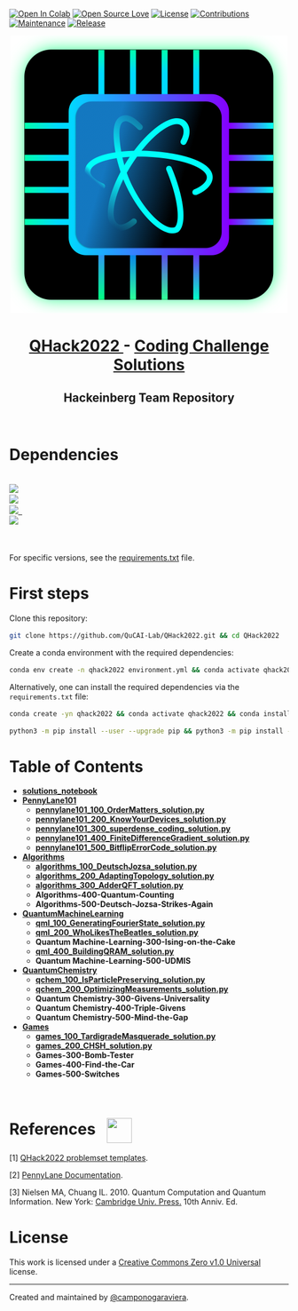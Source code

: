 [![Open In Colab](https://colab.research.google.com/assets/colab-badge.svg)](https://colab.research.google.com/github/QuCAI-Lab/QHack2022/blob/dev/solutions_notebook.ipynb)
[![Open Source Love](https://badges.frapsoft.com/os/v1/open-source.png?v=103)](#)
[![License](https://img.shields.io/github/license/QuCAI-Lab/QHack2022.svg?logo=CreativeCommons&style=flat-square)](https://github.com/QuCAI-Lab/QHack2022/blob/dev/LICENSE.md)
[![Contributions](https://img.shields.io/badge/contributions-welcome-orange?style=flat-square)](#)
[![Maintenance](https://img.shields.io/badge/Maintained%3F-yes-green.svg)](https://github.com/QuCAI-Lab/QHack2022/graphs/commit-activity)
[![Release](https://img.shields.io/github/release/QuCAI-Lab/QHack2022.svg)](https://github.com/QuCAI-Lab/QHack2022/releases)
<!-- [![version](https://img.shields.io/badge/version-0.0.1-blue)](#) -->

<div align="center">
  <a href="https://qucai-lab.github.io/"><img src="https://github.com/QuCAI-Lab/qucai-lab.github.io/blob/main/assets/QuCAI-Lab.png" height="500" width="500" /></a>
</div>

<div align="center">
  <h1> <a href="https://qhack.ai/"> QHack2022 </a> -  <a href="https://qhack.ai/events/#coding-challenges">Coding Challenge Solutions</a> </h1>
  <h2> Hackeinberg Team Repository</h2>
  
</div>
<br>

<!--  -->

# Dependencies

<code>
<a href="https://www.python.org/"><img height="27" src="https://www.python.org/static/img/python-logo.png">
<a href="https://numpy.org/"><img height="27" src="https://numpy.org/images/logo.svg">
<a href="https://matplotlib.org"><img height="27" src="https://matplotlib.org/_static/images/logo2.svg"> 
<a href="https://pennylane.ai/"><img height="27" src="https://pennylane.ai/img/xanadu_x.png"></a>
</code>
<br>
<br>

For specific versions, see the [requirements.txt](requirements.txt) file.

# First steps

Clone this repository:
```bash
git clone https://github.com/QuCAI-Lab/QHack2022.git && cd QHack2022
```
Create a conda environment with the required dependencies:
```bash
conda env create -n qhack2022 environment.yml && conda activate qhack2022
```
Alternatively, one can install the required dependencies via the `requirements.txt` file:
```bash
conda create -yn qhack2022 && conda activate qhack2022 && conda install -yc conda-forge pip==22.0.3
```
```bash
python3 -m pip install --user --upgrade pip && python3 -m pip install -r requirements.txt
```

# Table of Contents

- **[solutions_notebook](solutions_notebook.ipynb)**
- **[PennyLane101](pennylane101)**
  - **[pennylane101_100_OrderMatters_solution.py](https://github.com/QuCAI-Lab/QHack2022/tree/dev/pennylane101/pennylane101_100_OrderMatters_solution.py)**
  - **[pennylane101_200_KnowYourDevices_solution.py](https://github.com/QuCAI-Lab/QHack2022/tree/dev/pennylane101/pennylane101_200_KnowYourDevices_solution.py)**
  - **[pennylane101_300_superdense_coding_solution.py](https://github.com/QuCAI-Lab/QHack2022/tree/dev/pennylane101/pennylane101_300_superdense_coding_solution.py)**
  - **[pennylane101_400_FiniteDifferenceGradient_solution.py](https://github.com/QuCAI-Lab/QHack2022/tree/dev/pennylane101/pennylane101_400_FiniteDifferenceGradient_solution.py)**
  - **[pennylane101_500_BitflipErrorCode_solution.py](https://github.com/QuCAI-Lab/QHack2022/tree/dev/pennylane101/pennylane101_500_BitflipErrorCode_solution.py)**
- **[Algorithms](quantum_algorithms)**
  - **[algorithms_100_DeutschJozsa_solution.py](https://github.com/QuCAI-Lab/QHack2022/tree/dev/quantum_algorithms/algorithms_100_DeutschJozsa_solution.py)**
  - **[algorithms_200_AdaptingTopology_solution.py](https://github.com/QuCAI-Lab/QHack2022/tree/dev/quantum_algorithms/algorithms_200_AdaptingTopology_solution.py)**
  - **[algorithms_300_AdderQFT_solution.py](https://github.com/QuCAI-Lab/QHack2022/tree/dev/quantum_algorithms/algorithms_300_AdderQFT_solution.py)**
  - **Algorithms-400-Quantum-Counting**
  - **Algorithms-500-Deutsch-Jozsa-Strikes-Again**
- **[QuantumMachineLearning](quantum_machine_learning)**
  - **[qml_100_GeneratingFourierState_solution.py](https://github.com/QuCAI-Lab/QHack2022/tree/dev/quantum_machine_learning/qml_100_GeneratingFourierState_solution.py)** 
  - **[qml_200_WhoLikesTheBeatles_solution.py](https://github.com/QuCAI-Lab/QHack2022/tree/dev/quantum_machine_learning/qml_200_WhoLikesTheBeatles_solution.py)**
  - **Quantum Machine-Learning-300-Ising-on-the-Cake**
  - **[qml_400_BuildingQRAM_solution.py](https://github.com/QuCAI-Lab/QHack2022/tree/dev/quantum_machine_learning/qml_400_BuildingQRAM_solution.py)**
  - **Quantum Machine-Learning-500-UDMIS**
- **[QuantumChemistry](quantum_chemistry)**
  - **[qchem_100_IsParticlePreserving_solution.py](https://github.com/QuCAI-Lab/QHack2022/tree/dev/quantum_chemistry/qchem_100_IsParticlePreserving_solution.py)** 
  - **[qchem_200_OptimizingMeasurements_solution.py](https://github.com/QuCAI-Lab/QHack2022/tree/dev/quantum_chemistry/qchem_200_OptimizingMeasurements_solution.py)**
  - **Quantum Chemistry-300-Givens-Universality**
  - **Quantum Chemistry-400-Triple-Givens**
  - **Quantum Chemistry-500-Mind-the-Gap**
- **[Games](quantum_games)**
  - **[games_100_TardigradeMasquerade_solution.py](https://github.com/QuCAI-Lab/QHack2022/tree/dev/quantum_games/games_100_TardigradeMasquerade_solution.py)**  
  - **[games_200_CHSH_solution.py](https://github.com/QuCAI-Lab/QHack2022/tree/dev/quantum_games/games_200_CHSH_solution.py)** 
  - **Games-300-Bomb-Tester** 
  - **Games-400-Find-the-Car** 
  - **Games-500-Switches** 

<br>

# References &nbsp; <a href="#"><img valign="middle" height="45px" src="https://img.icons8.com/book" width="45" hspace="0px" vspace="0px"></a> 

\[1] [QHack2022 problemset templates](https://github.com/XanaduAI/QHack/tree/master/Coding_Challenges).

[2] [PennyLane Documentation](https://pennylane.readthedocs.io/en/stable/).

[3] Nielsen MA, Chuang IL. 2010. Quantum Computation and Quantum Information. New York: [Cambridge Univ. Press.](https://doi.org/10.1017/CBO9780511976667) 10th Anniv. Ed.

# License

This work is licensed under a [Creative Commons Zero v1.0 Universal](LICENSE.md) license.

<hr>

Created and maintained by [@camponogaraviera][1].

[1]: https://github.com/camponogaraviera
